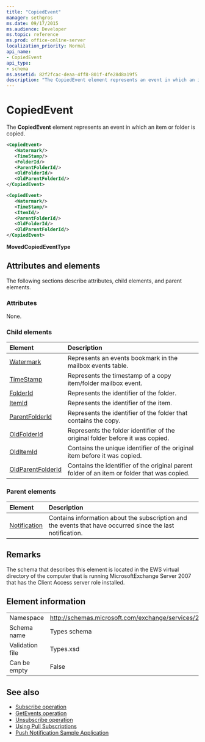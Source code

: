 ```yaml
---
title: "CopiedEvent"
manager: sethgros
ms.date: 09/17/2015
ms.audience: Developer
ms.topic: reference
ms.prod: office-online-server
localization_priority: Normal
api_name:
- CopiedEvent
api_type:
- schema
ms.assetid: 82f2fcac-deaa-4ff8-801f-4fe28d8a19f5
description: "The CopiedEvent element represents an event in which an item or folder is copied."
---
```


# CopiedEvent

The **CopiedEvent** element represents an event in which an item or folder is copied. 
  
```xml
<CopiedEvent>
   <Watermark/>
   <TimeStamp/>
   <FolderId/>
   <ParentFolderId/>
   <OldFolderId/>
   <OldParentFolderId/>
</CopiedEvent>
```

```xml
<CopiedEvent>
   <Watermark/>
   <TimeStamp/>
   <ItemId/>
   <ParentFolderId/>
   <OldFolderId/>
   <OldParentFolderId/>
</CopiedEvent>
```

**MovedCopiedEventType**

## Attributes and elements

The following sections describe attributes, child elements, and parent elements.
  
### Attributes

None.
  
### Child elements

|**Element**|**Description**|
|:-----|:-----|
|[Watermark](watermark.md) <br/> |Represents an events bookmark in the mailbox events table.  <br/> |
|[TimeStamp](timestamp.md) <br/> |Represents the timestamp of a copy item/folder mailbox event.  <br/> |
|[FolderId](folderid.md) <br/> |Represents the identifier of the folder.  <br/> |
|[ItemId](itemid.md) <br/> |Represents the identifier of the item.  <br/> |
|[ParentFolderId](parentfolderid.md) <br/> |Represents the identifier of the folder that contains the copy.  <br/> |
|[OldFolderId](oldfolderid.md) <br/> |Represents the folder identifier of the original folder before it was copied.  <br/> |
|[OldItemId](olditemid.md) <br/> |Contains the unique identifier of the original item before it was copied.  <br/> |
|[OldParentFolderId](oldparentfolderid.md) <br/> |Contains the identifier of the original parent folder of an item or folder that was copied.  <br/> |
   
### Parent elements

|**Element**|**Description**|
|:-----|:-----|
|[Notification](notification-ex15websvcsotherref.md) <br/> |Contains information about the subscription and the events that have occurred since the last notification.  <br/> |
   
## Remarks

The schema that describes this element is located in the EWS virtual directory of the computer that is running MicrosoftExchange Server 2007 that has the Client Access server role installed.
  
## Element information

|||
|:-----|:-----|
|Namespace  <br/> |http://schemas.microsoft.com/exchange/services/2006/types  <br/> |
|Schema name  <br/> |Types schema  <br/> |
|Validation file  <br/> |Types.xsd  <br/> |
|Can be empty  <br/> |False  <br/> |
   
## See also

- [Subscribe operation](subscribe-operation.md) 
- [GetEvents operation](getevents-operation.md) 
- [Unsubscribe operation](unsubscribe-operation.md)
- [Using Pull Subscriptions](http://msdn.microsoft.com/library/f956bc0e-2b25-4613-966b-54c65456897c%28Office.15%29.aspx) 
- [Push Notification Sample Application](http://msdn.microsoft.com/library/db1f8523-fa44-483f-bdb6-ab5939b52eee%28Office.15%29.aspx)

